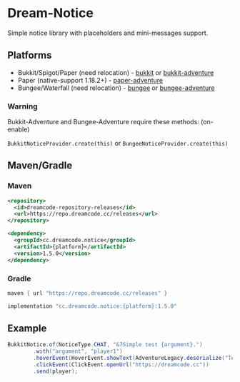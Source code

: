 
# Dream-Notice

Simple notice library with placeholders and mini-messages support.


## Platforms

- Bukkit/Spigot/Paper (need relocation) - [bukkit](https://github.com/DreamPoland/dream-notice/tree/master/bukkit) or [bukkit-adventure](https://github.com/DreamPoland/dream-notice/tree/master/bukkit)
- Paper (native-support 1.18.2+) - [paper-adventure](https://github.com/DreamPoland/dream-notice/tree/master/paper-adventure)
- Bungee/Waterfall (need relocation) - [bungee](https://github.com/DreamPoland/dream-notice/tree/master/bukkit) or [bungee-adventure](https://github.com/DreamPoland/dream-notice/tree/master/bukkit)

### Warning
Bukkit-Adventure and Bungee-Adventure require these methods: (on-enable)

`BukkitNoticeProvider.create(this)` or `BungeeNoticeProvider.create(this)`

## Maven/Gradle

### Maven
```xml
<repository>
  <id>dreamcode-repository-releases</id>
  <url>https://repo.dreamcode.cc/releases</url>
</repository>
```

```xml
<dependency>
  <groupId>cc.dreamcode.notice</groupId>
  <artifactId>{platform}</artifactId>
  <version>1.5.0</version>
</dependency>
```

### Gradle
```groovy
maven { url "https://repo.dreamcode.cc/releases" }
```

```groovy
implementation "cc.dreamcode.notice:{platform}:1.5.0"
```

## Example

```java
BukkitNotice.of(NoticeType.CHAT, "&7Simple test {argument}.")
        .with("argument", "player1")
        .hoverEvent(HoverEvent.showText(AdventureLegacy.deserialize("Text.")))
        .clickEvent(ClickEvent.openUrl("https://dreamcode.cc"))
        .send(player);
```

